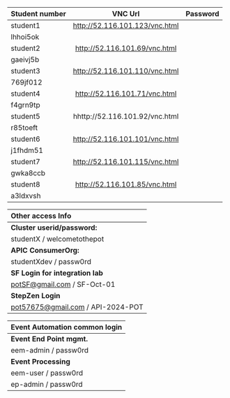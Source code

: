 | Student number        | VNC Url | Password | 
| :---------------- | :------: | ----: |
| student1 |   http://52.116.101.123/vnc.html
   | lhhoi5ok |
| student2 |   http://52.116.101.69/vnc.html
   | gaeivj5b |
| student3 |   http://52.116.101.110/vnc.html
   | 769jf012 |
| student4 |   http://52.116.101.71/vnc.html
   | f4grn9tp |
| student5 |   hhttp://52.116.101.92/vnc.html
   | r85toeft |
| student6 |   http://52.116.101.101/vnc.html
   | j1fhdm51 |
| student7 |   http://52.116.101.115/vnc.html
   | gwka8ccb |
| student8 |   http://52.116.101.85/vnc.html
   | a3ldxvsh |


| <b> Other access Info        |
| :---------------- | 
| <b>Cluster userid/password:</b> | 
| studentX / welcometothepot |
| <b>APIC ConsumerOrg: </b>	|
| studentXdev / passw0rd |
| <b>SF Login for integration lab </b>	|
| potSF@gmail.com / SF-Oct-01
| <b>StepZen Login </b>	|
| pot57675@gmail.com / API-2024-POT

| <b> Event Automation common login |  
| :---------------- |
| <b> Event End Point mgmt. |
| eem-admin / passw0rd | 
| <b>Event Processing 	|
eem-user / passw0rd |
ep-admin / passw0rd | 

